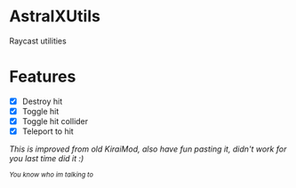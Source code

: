# AstralXUtils

Raycast utilities

# Features
- [X] Destroy hit
- [X] Toggle hit 
- [X] Toggle hit collider
- [X] Teleport to hit

*This is improved from old KiraiMod, also have fun pasting it, didn't work for you last time did it :)*

<sup>*You know who im talking to*</sup>
